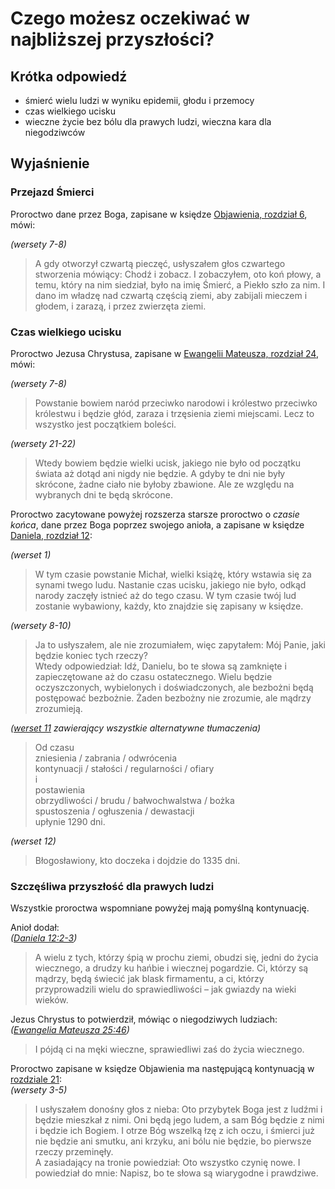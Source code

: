 # Czego możesz oczekiwać w najbliższej przyszłości?

## Krótka odpowiedź
- śmierć wielu ludzi w wyniku epidemii, głodu i przemocy
- czas wielkiego ucisku
- wieczne życie bez bólu dla prawych ludzi, wieczna kara dla niegodziwców

## Wyjaśnienie

### Przejazd Śmierci
Proroctwo dane przez Boga, zapisane w księdze [Objawienia, rozdział 6](http://biblia-online.pl/Biblia/UwspolczesnionaBibliaGdanska/Ksiega-Objawienia/6/7), mówi:

*(wersety 7-8)*
> A gdy otworzył czwartą pieczęć, usłyszałem głos czwartego stworzenia mówiący: Chodź i zobacz.
> I zobaczyłem, oto koń płowy, a temu, który na nim siedział, było na imię Śmierć, a Piekło szło za nim. I dano im władzę nad czwartą częścią ziemi, aby zabijali mieczem i głodem, i zarazą, i przez zwierzęta ziemi.

### Czas wielkiego ucisku
Proroctwo Jezusa Chrystusa, zapisane w [Ewangelii Mateusza, rozdział 24](http://biblia-online.pl/Biblia/UwspolczesnionaBibliaGdanska/Ewangelia-Mateusza/24/7), mówi:

*(wersety 7-8)*
> Powstanie bowiem naród przeciwko narodowi i królestwo przeciwko królestwu i będzie głód, zaraza i trzęsienia ziemi miejscami.
> Lecz to wszystko jest początkiem boleści.

*(wersety 21-22)*
> Wtedy bowiem będzie wielki ucisk, jakiego nie było od początku świata aż dotąd ani nigdy nie będzie.
> A gdyby te dni nie były skrócone, żadne ciało nie byłoby zbawione. Ale ze względu na wybranych dni te będą skrócone.

Proroctwo zacytowane powyżej rozszerza starsze proroctwo o *czasie końca*, dane przez Boga poprzez swojego anioła, a zapisane w księdze [Daniela, rozdział 12](http://biblia-online.pl/Biblia/UwspolczesnionaBibliaGdanska/Ksiega-Daniela/12/1):

*(werset 1)*
> W tym czasie powstanie Michał, wielki książę, który wstawia się za synami twego ludu. Nastanie czas ucisku, jakiego nie było, odkąd narody zaczęły istnieć aż do tego czasu. W tym czasie twój lud zostanie wybawiony, każdy, kto znajdzie się zapisany w księdze.

*(wersety 8-10)*
> Ja to usłyszałem, ale nie zrozumiałem, więc zapytałem: Mój Panie, jaki będzie koniec tych rzeczy?  
> Wtedy odpowiedział: Idź, Danielu, bo te słowa są zamknięte i zapieczętowane aż do czasu ostatecznego.
> Wielu będzie oczyszczonych, wybielonych i doświadczonych, ale bezbożni będą postępować bezbożnie. Żaden bezbożny nie zrozumie, ale mądrzy zrozumieją.

*([werset 11](https://biblehub.com/daniel/12-11.htm) zawierający wszystkie alternatywne tłumaczenia)*
> Od czasu  
> zniesienia / zabrania / odwrócenia  
> kontynuacji / stałości / regularności / ofiary  
> i  
> postawienia  
> obrzydliwości / brudu / bałwochwalstwa / bożka  
> spustoszenia / ogłuszenia / dewastacji  
> upłynie 1290 dni.  

*(werset 12)*
> Błogosławiony, kto doczeka i dojdzie do 1335 dni.

### Szczęśliwa przyszłość dla prawych ludzi
Wszystkie proroctwa wspomniane powyżej mają pomyślną kontynuację.

Anioł dodał:  
*([Daniela 12:2-3](http://biblia-online.pl/Biblia/UwspolczesnionaBibliaGdanska/Ksiega-Daniela/12/2))*
> A wielu z tych, którzy śpią w prochu ziemi, obudzi się, jedni do życia wiecznego, a drudzy ku hańbie i wiecznej pogardzie.
> Ci, którzy są mądrzy, będą świecić jak blask firmamentu, a ci, którzy przyprowadzili wielu do sprawiedliwości – jak gwiazdy na wieki wieków.

Jezus Chrystus to potwierdził, mówiąc o niegodziwych ludziach:  
*([Ewangelia Mateusza 25:46](http://biblia-online.pl/Biblia/UwspolczesnionaBibliaGdanska/Ewangelia-Mateusza/25/46))*
> I pójdą ci na męki wieczne, sprawiedliwi zaś do życia wiecznego.

Proroctwo zapisane w księdze Objawienia ma następującą kontynuacją w [rozdziale 21](http://biblia-online.pl/Biblia/UwspolczesnionaBibliaGdanska/Ksiega-Objawienia/21/3):  
*(wersety 3-5)*
> I usłyszałem donośny głos z nieba: Oto przybytek Boga jest z ludźmi i będzie mieszkał z nimi. Oni będą jego ludem, a sam Bóg będzie z nimi i będzie ich Bogiem.
> I otrze Bóg wszelką łzę z ich oczu, i śmierci już nie będzie ani smutku, ani krzyku, ani bólu nie będzie, bo pierwsze rzeczy przeminęły.  
> A zasiadający na tronie powiedział: Oto wszystko czynię nowe. I powiedział do mnie: Napisz, bo te słowa są wiarygodne i prawdziwe.
